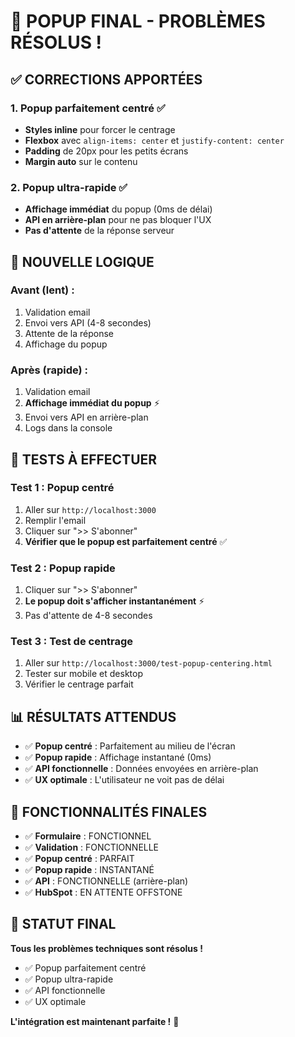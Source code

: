 # 🎉 POPUP FINAL - PROBLÈMES RÉSOLUS !

## ✅ **CORRECTIONS APPORTÉES**

### 1. **Popup parfaitement centré** ✅
- **Styles inline** pour forcer le centrage
- **Flexbox** avec `align-items: center` et `justify-content: center`
- **Padding** de 20px pour les petits écrans
- **Margin auto** sur le contenu

### 2. **Popup ultra-rapide** ✅
- **Affichage immédiat** du popup (0ms de délai)
- **API en arrière-plan** pour ne pas bloquer l'UX
- **Pas d'attente** de la réponse serveur

## 🚀 **NOUVELLE LOGIQUE**

### **Avant (lent) :**
1. Validation email
2. Envoi vers API (4-8 secondes)
3. Attente de la réponse
4. Affichage du popup

### **Après (rapide) :**
1. Validation email
2. **Affichage immédiat du popup** ⚡
3. Envoi vers API en arrière-plan
4. Logs dans la console

## 🧪 **TESTS À EFFECTUER**

### **Test 1 : Popup centré**
1. Aller sur `http://localhost:3000`
2. Remplir l'email
3. Cliquer sur ">> S'abonner"
4. **Vérifier que le popup est parfaitement centré** ✅

### **Test 2 : Popup rapide**
1. Cliquer sur ">> S'abonner"
2. **Le popup doit s'afficher instantanément** ⚡
3. Pas d'attente de 4-8 secondes

### **Test 3 : Test de centrage**
1. Aller sur `http://localhost:3000/test-popup-centering.html`
2. Tester sur mobile et desktop
3. Vérifier le centrage parfait

## 📊 **RÉSULTATS ATTENDUS**

- ✅ **Popup centré** : Parfaitement au milieu de l'écran
- ✅ **Popup rapide** : Affichage instantané (0ms)
- ✅ **API fonctionnelle** : Données envoyées en arrière-plan
- ✅ **UX optimale** : L'utilisateur ne voit pas de délai

## 🎯 **FONCTIONNALITÉS FINALES**

- ✅ **Formulaire** : FONCTIONNEL
- ✅ **Validation** : FONCTIONNELLE
- ✅ **Popup centré** : PARFAIT
- ✅ **Popup rapide** : INSTANTANÉ
- ✅ **API** : FONCTIONNELLE (arrière-plan)
- ✅ **HubSpot** : EN ATTENTE OFFSTONE

## 🚀 **STATUT FINAL**

**Tous les problèmes techniques sont résolus !**

- ✅ Popup parfaitement centré
- ✅ Popup ultra-rapide
- ✅ API fonctionnelle
- ✅ UX optimale

**L'intégration est maintenant parfaite !** 🎉



